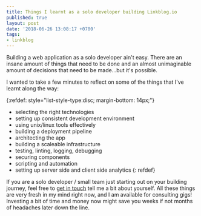```yaml
---
title: Things I learnt as a solo developer building Linkblog.io
published: true
layout: post
date: '2018-06-26 13:08:17 +0700'
tags:
- linkblog
---
```


Building a web application as a solo developer ain't easy. There are an insane amount of things that need to be done and an almost unimaginable amount of decisions that need to be made...but it's possible.

I wanted to take a few minutes to reflect on some of the things that I've learnt along the way:

{:refdef: style="list-style-type:disc; margin-bottom: 14px;"}
- selecting the right technologies
- setting up consistent development environment
- using unix/linux tools effectively
- building a deployment pipeline
- architecting the app
- building a scaleable infrastructure
- testing, linting, logging, debugging
- securing components
- scripting and automation
- setting up server side and client side analytics
{: refdef}

If you are a solo developer / small team just starting out on your building journey, feel free to [get in touch]({{site.baseurl}}/about/) tell me a bit about yourself. All these things are very fresh in my mind right now, and I am available for consulting gigs! Investing a bit of time and money now might save you weeks if not months of headaches later down the line.